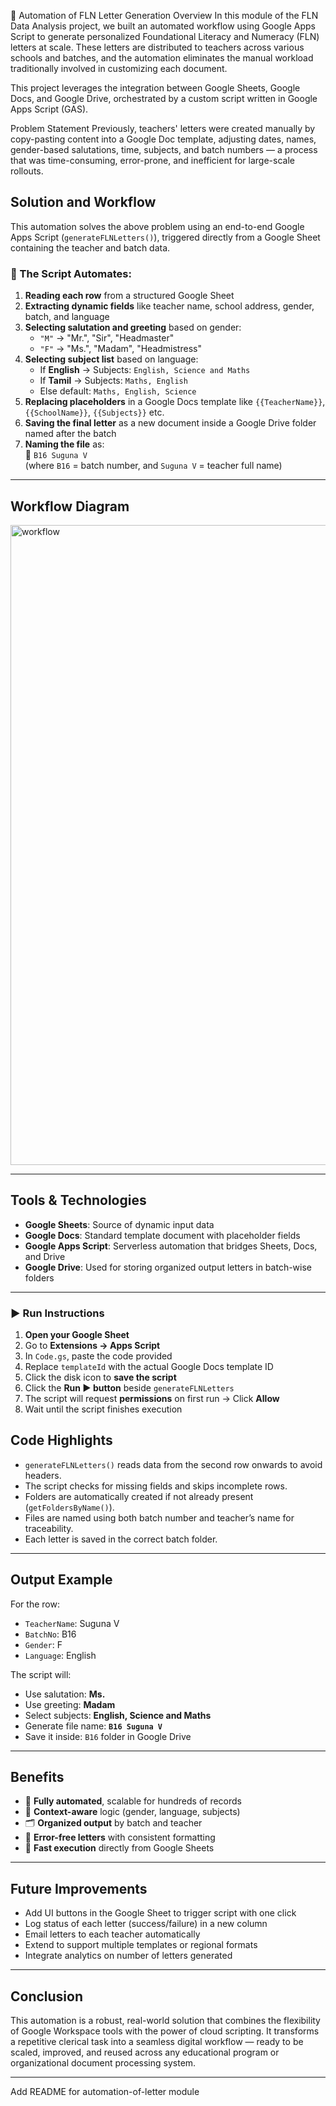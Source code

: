 📄 Automation of FLN Letter Generation
Overview
In this module of the FLN Data Analysis project, we built an automated workflow using Google Apps Script to generate personalized Foundational Literacy and Numeracy (FLN) letters at scale. These letters are distributed to teachers across various schools and batches, and the automation eliminates the manual workload traditionally involved in customizing each document.

This project leverages the integration between Google Sheets, Google Docs, and Google Drive, orchestrated by a custom script written in Google Apps Script (GAS).

Problem Statement
Previously, teachers' letters were created manually by copy-pasting content into a Google Doc template, adjusting dates, names, gender-based salutations, time, subjects, and batch numbers — a process that was time-consuming, error-prone, and inefficient for large-scale rollouts.

## Solution and Workflow

This automation solves the above problem using an end-to-end Google Apps Script (`generateFLNLetters()`), triggered directly from a Google Sheet containing the teacher and batch data.

### 🔁 The Script Automates:

1. **Reading each row** from a structured Google Sheet
2. **Extracting dynamic fields** like teacher name, school address, gender, batch, and language
3. **Selecting salutation and greeting** based on gender:
   - `"M"` → "Mr.", "Sir", "Headmaster"
   - `"F"` → "Ms.", "Madam", "Headmistress"
4. **Selecting subject list** based on language:
   - If **English** → Subjects: `English, Science and Maths`
   - If **Tamil** → Subjects: `Maths, English`
   - Else default: `Maths, English, Science`
5. **Replacing placeholders** in a Google Docs template like `{{TeacherName}}`, `{{SchoolName}}`, `{{Subjects}}` etc.
6. **Saving the final letter** as a new document inside a Google Drive folder named after the batch
7. **Naming the file** as:  
   📝 `B16 Suguna V`  
   (where `B16` = batch number, and `Suguna V` = teacher full name)

---

## Workflow Diagram

<img width="1536" height="1024" alt="workflow" src="https://github.com/user-attachments/assets/e8a20815-7887-47f5-b83a-5ec5023624ed" />


---

## Tools & Technologies

- **Google Sheets**: Source of dynamic input data
- **Google Docs**: Standard template document with placeholder fields
- **Google Apps Script**: Serverless automation that bridges Sheets, Docs, and Drive
- **Google Drive**: Used for storing organized output letters in batch-wise folders

---
### ▶️ Run Instructions

1. **Open your Google Sheet**
2. Go to **Extensions → Apps Script**
3. In `Code.gs`, paste the code provided
4. Replace `templateId` with the actual Google Docs template ID
5. Click the disk icon to **save the script**
6. Click the **Run ▶️ button** beside `generateFLNLetters`
7. The script will request **permissions** on first run → Click **Allow**
8. Wait until the script finishes execution

## Code Highlights

- `generateFLNLetters()` reads data from the second row onwards to avoid headers.
- The script checks for missing fields and skips incomplete rows.
- Folders are automatically created if not already present (`getFoldersByName()`).
- Files are named using both batch number and teacher’s name for traceability.
- Each letter is saved in the correct batch folder.

---

## Output Example

For the row:
- `TeacherName`: Suguna V  
- `BatchNo`: B16  
- `Gender`: F  
- `Language`: English  

The script will:
- Use salutation: **Ms.**
- Use greeting: **Madam**
- Select subjects: **English, Science and Maths**
- Generate file name: **`B16 Suguna V`**
- Save it inside: `B16` folder in Google Drive

---

## Benefits

- 🔄 **Fully automated**, scalable for hundreds of records
- 🧠 **Context-aware** logic (gender, language, subjects)
- 🗂️ **Organized output** by batch and teacher
- 📑 **Error-free letters** with consistent formatting
- 🚀 **Fast execution** directly from Google Sheets

---

## Future Improvements

- Add UI buttons in the Google Sheet to trigger script with one click
- Log status of each letter (success/failure) in a new column
- Email letters to each teacher automatically
- Extend to support multiple templates or regional formats
- Integrate analytics on number of letters generated

---

## Conclusion

This automation is a robust, real-world solution that combines the flexibility of Google Workspace tools with the power of cloud scripting. It transforms a repetitive clerical task into a seamless digital workflow — ready to be scaled, improved, and reused across any educational program or organizational document processing system.

---

Add README for automation-of-letter module


